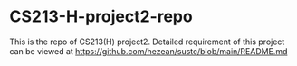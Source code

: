 # CS213-H-project2-repo
This is the repo of CS213(H) project2. Detailed requirement of this project can be viewed at https://github.com/hezean/sustc/blob/main/README.md

